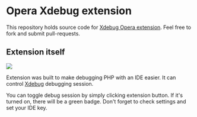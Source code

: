 Opera Xdebug extension
======================

This repository holds source code for [Xdebug Opera extension](https://addons.opera.com/en/extensions/details/xdebug/).
Feel free to fork and submit pull-requests.

Extension itself
----------------

<img src="https://addons.opera.com/media/image-cache/extensions/53/5653/1.0-rev1/images/screenshot_details_big.jpe" />

Extension was built to make debugging PHP with an IDE easier. It can control [Xdebug](http://www.xdebug.org/) debugging session.

You can toggle debug session by simply clicking extension button. If it's turned on, there will be a green badge. Don't forget to check settings and set your IDE key.